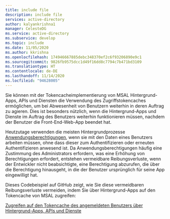 ```yaml
---
title: include file
description: include file
services: active-directory
author: kalyankrishna1
manager: CelesteDG
ms.service: active-directory
ms.subservice: develop
ms.topic: include
ms.date: 11/05/2020
ms.author: kkrishna
ms.openlocfilehash: 174946667885debc348370ef2c6f93206890e9c1
ms.sourcegitcommit: 9826fb9575dcc1d49f16dd8c7794c7b471bd3109
ms.translationtype: HT
ms.contentlocale: de-DE
ms.lasthandoff: 11/14/2020
ms.locfileid: "94628005"
---
```

Sie können mit der Tokencacheimplementierung von MSAL Hintergrund-Apps, APIs und Diensten die Verwendung des Zugriffstokencaches ermöglichen, um bei Abwesenheit von Benutzern weiterhin in deren Auftrag zu agieren. Dies ist besonders nützlich, wenn die Hintergrund-Apps und Dienste im Auftrag des Benutzers weiterhin funktionieren müssen, nachdem der Benutzer die Front-End-Web-App beendet hat.

Heutzutage verwenden die meisten Hintergrundprozesse [Anwendungsberechtigungen](/graph/auth/auth-concepts#microsoft-graph-permissions), wenn sie mit den Daten eines Benutzers arbeiten müssen, ohne dass dieser zum Authentifizieren oder erneuten Authentifizieren anwesend ist. Da Anwendungsberechtigungen häufig eine Zustimmung des Administrators erfordern, was eine Erhöhung von Berechtigungen erfordert, entstehen vermeidbare Reibungsverluste, wenn der Entwickler nicht beabsichtigte, eine Berechtigung abzurufen, die über die Berechtigung hinausgeht, in die der Benutzer ursprünglich für seine App eingewilligt hat.

Dieses Codebeispiel auf GitHub zeigt, wie Sie diese vermeidbaren Reibungsverluste vermeiden, indem Sie über Hintergrund-Apps auf den Tokencache von MSAL zugreifen:

 [Zugreifen auf den Tokencache des angemeldeten Benutzers über Hintergrund-Apps, APIs und Dienste](https://github.com/Azure-Samples/ms-identity-dotnet-advanced-token-cache)